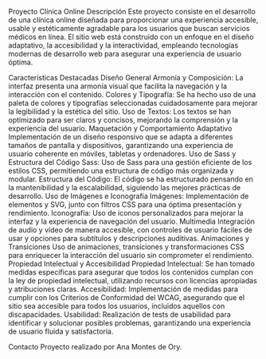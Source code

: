 Proyecto Clínica Online
Descripción
Este proyecto consiste en el desarrollo de una clínica online diseñada para proporcionar una experiencia accesible, usable y estéticamente agradable para los usuarios que buscan servicios médicos en línea. El sitio web está construido con un enfoque en el diseño adaptativo, la accesibilidad y la interactividad, empleando tecnologías modernas de desarrollo web para asegurar una experiencia de usuario óptima.

Características Destacadas
Diseño General
Armonía y Composición: La interfaz presenta una armonía visual que facilita la navegación y la interacción con el contenido.
Colores y Tipografía: Se ha hecho uso de una paleta de colores y tipografías seleccionadas cuidadosamente para mejorar la legibilidad y la estética del sitio.
Uso de Textos: Los textos se han optimizado para ser claros y concisos, mejorando la comprensión y la experiencia del usuario.
Maquetación y Comportamiento Adaptativo
Implementación de un diseño responsivo que se adapta a diferentes tamaños de pantalla y dispositivos, garantizando una experiencia de usuario coherente en móviles, tabletas y ordenadores.
Uso de Sass y Estructura del Código
Sass: Uso de Sass para una gestión eficiente de los estilos CSS, permitiendo una estructura de código más organizada y modular.
Estructura del Código: El código se ha estructurado pensando en la mantenibilidad y la escalabilidad, siguiendo las mejores prácticas de desarrollo.
Uso de Imágenes e Iconografía
Imágenes: Implementación de elementos <picture> y SVG, junto con filtros CSS para una óptima presentación y rendimiento.
Iconografía: Uso de iconos personalizados para mejorar la interfaz y la experiencia de navegación del usuario.
Multimedia
Integración de audio y vídeo de manera accesible, con controles de usuario fáciles de usar y opciones para subtítulos y descripciones auditivas.
Animaciones y Transiciones
Uso de animaciones, transiciones y transformaciones CSS para enriquecer la interacción del usuario sin comprometer el rendimiento.
Propiedad Intelectual y Accesibilidad
Propiedad Intelectual: Se han tomado medidas específicas para asegurar que todos los contenidos cumplan con la ley de propiedad intelectual, utilizando recursos con licencias apropiadas y atribuciones claras.
Accesibilidad: Implementación de medidas para cumplir con los Criterios de Conformidad del WCAG, asegurando que el sitio sea accesible para todos los usuarios, incluidos aquellos con discapacidades.
Usabilidad: Realización de tests de usabilidad para identificar y solucionar posibles problemas, garantizando una experiencia de usuario fluida y satisfactoria.

Contacto
Proyecto realizado por Ana Montes de Ory.

